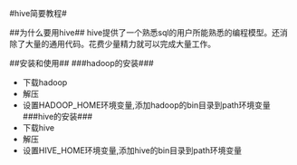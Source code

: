 #hive简要教程#


##为什么要用hive##
hive提供了一个熟悉sql的用户所能熟悉的编程模型。还消除了大量的通用代码。花费少量精力就可以完成大量工作。


##安装和使用##
###hadoop的安装###
* 下载hadoop
*  解压
*  设置HADOOP_HOME环境变量,添加hadoop的bin目录到path环境变量
###hive的安装###
* 下载hive
*  解压
*  设置HIVE_HOME环境变量,添加hive的bin目录到path环境变量

